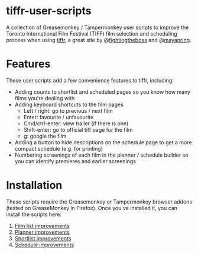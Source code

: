 # tiffr-user-scripts
A collection of Greasemonkey / Tampermonkey user scripts to improve the Toronto International Film Festival (TIFF) film selection and scheduling process when using [tiffr](https://tiffr.com/), a great site by @[fightingtheboss](https://github.com/fightingtheboss) and @[mayanring](https://github.com/mayanring).

# Features
These user scripts add a few convenience features to tiffr, including:

* Adding counts to shortlist and scheduled pages so you know how many films you're dealing with
* Adding keyboard shortcuts to the film pages
  * Left / right: go to previous / next film
  * Enter: favourite / unfavourite
  * Cmd/ctrl-enter: view trailer (if there is one)
  * Shift-enter: go to official tiff page for the film
  * g: google the film
* Adding a button to hide descriptions on the schedule page to get a more compact schedule (e.g. for printing)
* Numbering screenings of each film in the planner / schedule builder so you can identify premieres and earlier screenings

# Installation
These scripts require the Greasemonkey or Tampermonkey browser addons (tested on GreaseMonkey in Firefox). Once you've installed it, you can install the scripts here:

1.  [Film list improvements](https://github.com/thePaulV/tiffr-user-scripts/raw/main/TIFFR%20show%20selection%20improvements.user.js)
2.  [Planner improvements](https://github.com/thePaulV/tiffr-user-scripts/raw/main/TIFFR%20planner%20page%20scheduling%20improvements.user.js)
3.  [Shortlist improvements](https://github.com/thePaulV/tiffr-user-scripts/raw/main/TIFFR%20shortlist%20improvements.user.js)
4.  [Schedule improvements](https://github.com/thePaulV/tiffr-user-scripts/raw/main/TIFFR%20schedule%20page%20improvements.user.js)
